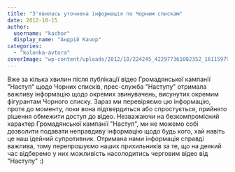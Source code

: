 ```yaml
---
title: "З'явилась уточнена інформація по Чорним спискам"
date: 2012-10-15
author: 
  username: "kachor"
  display_name: "Андрій Качор"
categories: 
  - "kolonka-avtora"
coverImage: "wp-content/uploads/2012/10/224245_422977361082352_1611597969_n.jpg"
---
```


Вже за кілька хвилин після публікації відео Громадянської кампанії "Наступ" щодо Чорних списків, прес-служба "Наступу" отримала важливу інформацію щодо окремих звинувачень, висунутих окремим фігурантам Чорного списку. Зараз ми перевіряємо цю інформацію, проте до моменту, поки вона підтвердиться або спростується, прийнято рішення обмежити доступ до відео. Незважаючи на безкомпромісний характер Громадянської кампанії "Наступ", ми не можемо собі дозволити подавати неправдиву інформацію щодо будь кого, хай навіть це наш ідейний супротивник. Отримана нами інформація справді важлива, тому перепрошуємо наших прихильників за те, що на деякий час відберемо у них можливість насолодитись черговим відео від "Наступу" :)
